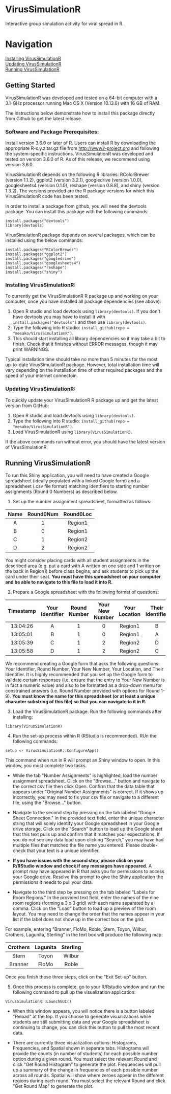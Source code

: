 # VirusSimulationR
Interactive group simulation activity for viral spread in R.

# Navigation
[Installing VirusSimulationR](#install)  
[Updating VirusSimulationR](#update)  
[Running VirusSimulationR](#howtorun)  
<!-- [Example Code for VirusSimulationR](#example) -->
<!-- [Authors and License](#info) -->


## Getting Started
VirusSimulationR was developed and tested on a 64-bit computer with a 3.1-GHz processor running Mac OS X (Version 10.13.6) with 16 GB of RAM.

The instructions below demonstrate how to install this package directly from Github to get the latest release.

### Software and Package Prerequisites:
Install version 3.6.0 or later of R. Users can install R by downloading the appropriate R-x.y.z.tar.gz  file from http://www.r-project.org and following the system-specific instructions. VirusSimulationR was developed and tested on version 3.6.0 of R. As of this release, we recommend using version 3.6.0.

VirusSimulationR depends on the following R libraries: RColorBrewer (version 1.1.2), ggplot2 (version 3.2.1), googledrive (version 1.0.0), googlesheets4 (version 0.1.0), reshape (version 0.8.8), and shiny (version 1.3.2). The versions provided are the R package versions for which this VirusSimulationR code has been tested.

In order to install a package from github, you will need the devtools package. You can install this package with the following commands:

```
install.packages("devtools")
library(devtools)
```

VirusSimulationR package depends on several packages, which can be installed using the below commands:

```
install.packages("RColorBrewer") 
install.packages("ggplot2") 
install.packages("googledrive") 
install.packages("googlesheets4") 
install.packages("reshape") 
install.packages("shiny") 
```

<a name="install"></a>
### Installing VirusSimulationR:

To currently get the VirusSimulationR R package up and working on your computer, once you have installed all package dependencies (see above):

1. Open R studio and load devtools using `library(devtools)`. If you don't have devtools you may have to install it with `install.packages("devtools")` and then use `library(devtools)`.
2. Type the following into R studio: `install_github(repo = "mesako/VirusSimulationR")`. 
3. This should start installing all library dependencies so it may take a bit to finish. Check that it finishes without ERROR messages, though it may print WARNINGS.

Typical installation time should take no more than 5 minutes for the most up-to-date VirusSimulationR package. However, total installation time will vary depending on the installation time of other required packages and the speed of your internet connectoin.

<a name="update"></a>
### Updating VirusSimulationR:

To quickly update your VirusSimulationR R package up and get the latest version from GitHub:

1. Open R studio and load devtools using `library(devtools)`.
2. Type the following into R studio: `install_github(repo = "mesako/VirusSimulationR")`.
3. Load VirusSimulationR using `library(VirusSimulationR)`.

If the above commands run without error, you should have the latest version of VirusSimulationR.

## Running VirusSimulationR
<a name="howtorun"></a>
To run this Shiny application, you will need to have created a Google spreadsheet (ideally populated with a linked Google form) and a spreadsheet (.csv file format) matching identfiers to starting number assignments (Round 0 Numbers) as described below.

1. Set up the number assignment spreadsheet, formatted as follows:

| Name | Round0Num | Round0Loc | 
|:----:|:---------:|:---------:|
|  A   |     1     |  Region1  |
|  B   |     0     |  Region1  |
|  C   |     1     |  Region2  |
|  D   |     2     |  Region2  |

You might consider placing cards with all student assignments in the described area (e.g. put a card with A written on one side and 1 written on the back in Region1) before class begins, and ask students to pick up the card under their seat. **You must have this spreadsheet on your computer and be able to navigate to this file to load it into R.**

2. Prepare a Google spreadsheet with the following format of questions:

| Timestamp | Your Identifier | Round Number | Your New Number	| Your Location |	Their Identifier |
|:---------:|:---------------:|:------------:|:----------------:|:-------------:|:----------------:|
| 13:04:26  |        A        |       1      |         0        |    Region1    |         B        |
| 13:05:01  |        B        |       1      |         0        |    Region1    |         A        |
| 13:05:39  |        C        |       1      |         2        |    Region2    |         D        |
| 13:05:58  |        D        |       1      |         2        |    Region2    |         C        |

We recommend creating a Google form that asks the following questions: Your Identifier, Round Number, Your New Number, Your Location, and Their Identifier. It is highly recommended that you set up the Google form to validate certain responses (i.e. ensure that the entry to Your New Number is in fact a numeric value) and also to be formatted as a drop-down menu for constrained answers (i.e. Round Number provided with options for Round 1-9). **You must know the name for this spreadsheet (or at least a unique character substring of this file) so that you can navigate to it in R.**

3. Load the VirusSimulationR package. Run the following commands after installing:

```
library(VirusSimulationR)
```

4. Run the set-up process within R (RStudio is recommended). RUn the following commands:

```
setup <- VirusSimulationR::ConfigureApp()
```

This command when run in R will prompt an Shiny window to open. In this window, you must complete two tasks.

* While the tab "Number Assignments" is highlighted, load the number assignment spreadsheet. Click on the "Browse..." button and navigate to the correct csv file then click Open. Confirm that the data table that appears under "Original Number Assignments" is correct. If it shows up incorrectly, you may need to fix your csv file or navigate to a different file, using the "Browse..." button.

* Navigate to the second step by pressing on the tab labeled "Google Sheet Connection." In the provided text field, enter the unique character string that will solely identify your Google spreadsheet in your Google drive storage. Click on the "Search" button to load up the Google sheet that this text pulls up and confirm that it matches your expectations. If you do not see any data load upon clicking "Search," you may have had multiple files that matched the file name you entered. Please double-check that your text is a unique identifier.

* **If you have issues with the second step, please click on your R/RStudio window and check if any messages have appeared.** A prompt may have appeared in R that asks you for permissions to access your Google drive. Resolve this prompt to give the Shiny application the permissions it needs to pull your data.

* Navigate to the third step by pressing on the tab labeled "Labels for Room Regions." In the provided text field, enter the names of the nine room regions (forming a 3 x 3 grid) with each name separated by a comma. Click on the "Load" button to load up a preview of the room layout. You may need to change the order that the names appear in your list if the label does not show up in the correct box on the grid.

For example, entering "Branner, FloMo, Roble, Stern, Toyon, Wilbur, Crothers, Lagunita, Sterling" in the text box will produce the following map:

|  Crothers  |  Lagunita  |  Sterling  |
|:----------:|:----------:|:----------:|
|    Stern   |    Toyon   |   Wilbur   |
|   Branner  |    FloMo   |    Roble   |


Once you finish these three steps, click on the "Exit Set-up" button.

5. Once this process is complete, go to your R/Rstudio window and run the following command to pull up the visualization application:

```
VirusSimulationR::LaunchGUI()
```

* When this window appears, you will notice there is a button labeled "Reload" at the top. If you choose to generate visualizations while students are still submitting data and your Google spreadsheet is continuing to change, you can click this button to pull the most recent data.

* There are currently three visualization options: Histograms, Frequencies, and Spatial shown in separate tabs. Histograms will provide the counts (in number of students) for each possible number option during a given round. You must select the relevant Round and click "Get Round Histogram" to generate the plot. Frequencies will pull up a summary of the change in frequencies of each possible number across all rounds. Spatial will show where zeroes appear in the different regions during each round. You must select the relevant Round and click "Get Round Map" to generate the plot.





